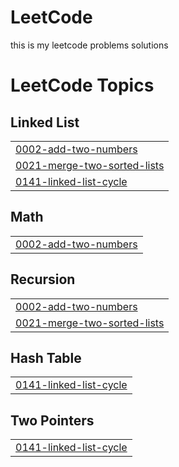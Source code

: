 # LeetCode
this is my leetcode problems solutions

<!---LeetCode Topics Start-->
# LeetCode Topics
## Linked List
|  |
| ------- |
| [0002-add-two-numbers](https://github.com/singh-vipinn/LeetCode/tree/master/0002-add-two-numbers) |
| [0021-merge-two-sorted-lists](https://github.com/singh-vipinn/LeetCode/tree/master/0021-merge-two-sorted-lists) |
| [0141-linked-list-cycle](https://github.com/singh-vipinn/LeetCode/tree/master/0141-linked-list-cycle) |
## Math
|  |
| ------- |
| [0002-add-two-numbers](https://github.com/singh-vipinn/LeetCode/tree/master/0002-add-two-numbers) |
## Recursion
|  |
| ------- |
| [0002-add-two-numbers](https://github.com/singh-vipinn/LeetCode/tree/master/0002-add-two-numbers) |
| [0021-merge-two-sorted-lists](https://github.com/singh-vipinn/LeetCode/tree/master/0021-merge-two-sorted-lists) |
## Hash Table
|  |
| ------- |
| [0141-linked-list-cycle](https://github.com/singh-vipinn/LeetCode/tree/master/0141-linked-list-cycle) |
## Two Pointers
|  |
| ------- |
| [0141-linked-list-cycle](https://github.com/singh-vipinn/LeetCode/tree/master/0141-linked-list-cycle) |
<!---LeetCode Topics End-->